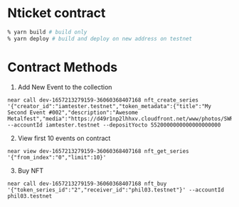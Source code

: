 # Nticket contract

```sh
% yarn build # build only
% yarn deploy # build and deploy on new address on testnet
```


# Contract Methods

1. Add New Event to the collection

```shell
near call dev-1657213279159-36060368407168 nft_create_series '{"creator_id":"iamtester.testnet","token_metadata":{"title":"My Second Event #002","description":"Awesome Metalfest","media":"https://d49r1np2lhhxv.cloudfront.net/www/photos/SWRBarroselasMetalfest2018_C1.jpg","copies":20},"price":"7"}' --accountId iamtester.testnet --depositYocto 5520000000000000000000
```

2. View first 10 events on contract

```shell
near view dev-1657213279159-36060368407168 nft_get_series '{"from_index":"0","limit":10}'
```

3. Buy NFT
```shell
near call dev-1657213279159-36060368407168 nft_buy '{"token_series_id":"2","receiver_id":"phil03.testnet"}' --accountId phil03.testnet
```